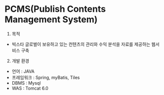 PCMS(Publish Contents Management System)
========


1. 목적
 - 빅스타 글로벌이 보유하고 있는 컨텐츠의 관리와 수익 분석을 자료를 제공하는 웹서비스 구축

2. 개발 환경
 - 언어 : JAVA
 - 프레임워크 : Spring, myBatis, Tiles
 - DBMS : Mysql
 - WAS : Tomcat 6.0
